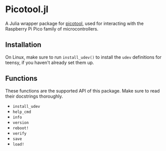 # Picotool.jl

A Julia wrapper package for [picotool](https://github.com/raspberrypi/picotool), used for interacting with the Raspberry Pi Pico family of microcontrollers.

## Installation

On Linux, make sure to run `install_udev()` to install the `udev` definitions for teensy, if you haven't already set them up.

## Functions

These functions are the supported API of this package. Make sure to read their docstrings thoroughly.

 * `install_udev`
 * `help_cmd`
 * `info`
 * `version`
 * `reboot!`
 * `verify`
 * `save`
 * `load!`
